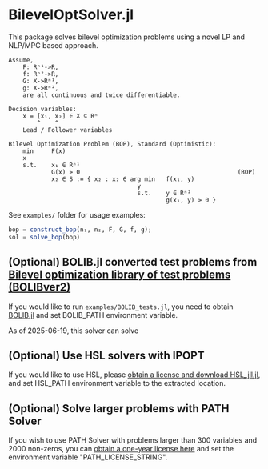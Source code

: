# BilevelOptSolver.jl

This package solves bilevel optimization problems using a novel LP and NLP/MPC based approach.
```
Assume, 
    F: Rⁿ¹->R, 
    f: Rⁿ²->R, 
    G: X->Rᵐ¹, 
    g: X->Rᵐ², 
    are all continuous and twice differentiable.

Decision variables:
    x = [x₁, x₂] ∈ X ⊆ Rⁿ
        ^    ^
    Lead / Follower variables

Bilevel Optimization Problem (BOP), Standard (Optimistic):
    min     F(x)
    x
    s.t.    x₁ ∈ Rⁿ¹
            G(x) ≥ 0                                            (BOP)
            x₂ ∈ S := { x₂ : x₂ ∈ arg min   f(x₁, y) 
                                    y   
                                    s.t.    y ∈ Rⁿ²
                                            g(x₁, y) ≥ 0 }           
```

See ```examples/``` folder for usage examples:
```julia
bop = construct_bop(n₁, n₂, F, G, f, g);
sol = solve_bop(bop)
```

## (Optional) BOLIB.jl converted test problems from [Bilevel optimization library of test problems (BOLIBver2)](https://biopt.github.io/bolib/) 
If you would like to run ```examples/BOLIB_tests.jl```, you need to obtain [BOLIB.jl](https://github.com/cinaral/BOLIB.jl) and set BOLIB_PATH environment variable.

As of 2025-06-19, this solver can solve 

## (Optional) Use HSL solvers with IPOPT
If you would like to use HSL, please [obtain a license and download HSL_jll.jl](https://licences.stfc.ac.uk/products/Software/HSL/LibHSL), and set HSL_PATH environment variable to the extracted location.

## (Optional) Solve larger problems with PATH Solver
If you wish to use PATH Solver with problems larger than 300 variables and 2000 non-zeros, you can [obtain a one-year license here](https://pages.cs.wisc.edu/~ferris/path/julia/LICENSE) and set the environment variable "PATH_LICENSE_STRING".